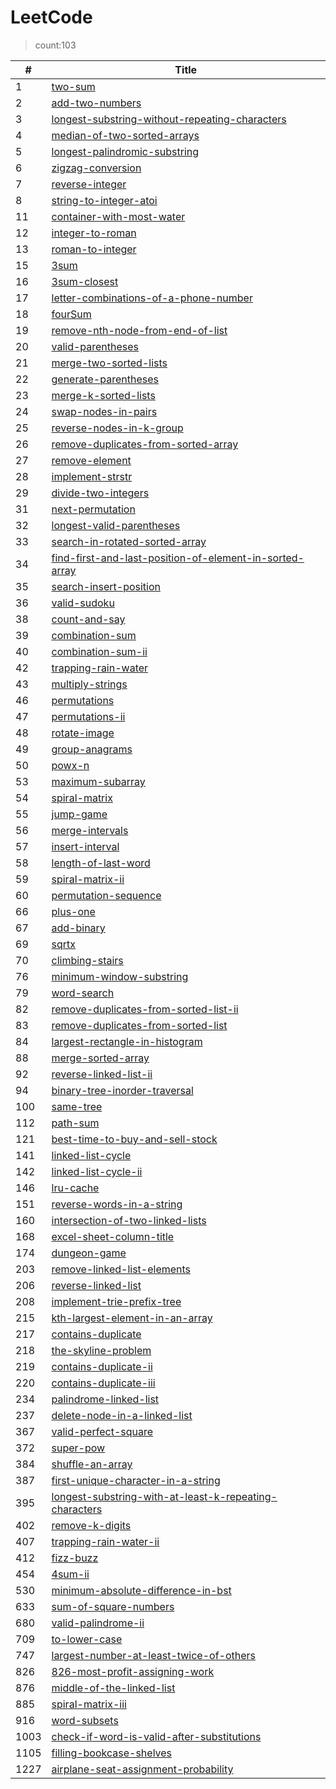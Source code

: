 # LeetCode
 >count:103 

|#|Title|
| --- | --- |
|1|[two-sum](https://github.com/jokerYellow/LeetCodeGo/tree/master/1-two-sum)|
|2|[add-two-numbers](https://github.com/jokerYellow/LeetCodeGo/tree/master/2-add-two-numbers)|
|3|[longest-substring-without-repeating-characters](https://github.com/jokerYellow/LeetCodeGo/tree/master/3-longest-substring-without-repeating-characters)|
|4|[median-of-two-sorted-arrays](https://github.com/jokerYellow/LeetCodeGo/tree/master/4-median-of-two-sorted-arrays)|
|5|[longest-palindromic-substring](https://github.com/jokerYellow/LeetCodeGo/tree/master/5-longest-palindromic-substring)|
|6|[zigzag-conversion](https://github.com/jokerYellow/LeetCodeGo/tree/master/6-zigzag-conversion)|
|7|[reverse-integer](https://github.com/jokerYellow/LeetCodeGo/tree/master/7-reverse-integer)|
|8|[string-to-integer-atoi](https://github.com/jokerYellow/LeetCodeGo/tree/master/8-string-to-integer-atoi)|
|11|[container-with-most-water](https://github.com/jokerYellow/LeetCodeGo/tree/master/11-container-with-most-water)|
|12|[integer-to-roman](https://github.com/jokerYellow/LeetCodeGo/tree/master/12-integer-to-roman)|
|13|[roman-to-integer](https://github.com/jokerYellow/LeetCodeGo/tree/master/13-roman-to-integer)|
|15|[3sum](https://github.com/jokerYellow/LeetCodeGo/tree/master/15-3sum)|
|16|[3sum-closest](https://github.com/jokerYellow/LeetCodeGo/tree/master/16-3sum-closest)|
|17|[letter-combinations-of-a-phone-number](https://github.com/jokerYellow/LeetCodeGo/tree/master/17-letter-combinations-of-a-phone-number)|
|18|[fourSum](https://github.com/jokerYellow/LeetCodeGo/tree/master/18-fourSum)|
|19|[remove-nth-node-from-end-of-list](https://github.com/jokerYellow/LeetCodeGo/tree/master/19-remove-nth-node-from-end-of-list)|
|20|[valid-parentheses](https://github.com/jokerYellow/LeetCodeGo/tree/master/20-valid-parentheses)|
|21|[merge-two-sorted-lists](https://github.com/jokerYellow/LeetCodeGo/tree/master/21-merge-two-sorted-lists)|
|22|[generate-parentheses](https://github.com/jokerYellow/LeetCodeGo/tree/master/22-generate-parentheses)|
|23|[merge-k-sorted-lists](https://github.com/jokerYellow/LeetCodeGo/tree/master/23-merge-k-sorted-lists)|
|24|[swap-nodes-in-pairs](https://github.com/jokerYellow/LeetCodeGo/tree/master/24-swap-nodes-in-pairs)|
|25|[reverse-nodes-in-k-group](https://github.com/jokerYellow/LeetCodeGo/tree/master/25-reverse-nodes-in-k-group)|
|26|[remove-duplicates-from-sorted-array](https://github.com/jokerYellow/LeetCodeGo/tree/master/26-remove-duplicates-from-sorted-array)|
|27|[remove-element](https://github.com/jokerYellow/LeetCodeGo/tree/master/27-remove-element)|
|28|[implement-strstr](https://github.com/jokerYellow/LeetCodeGo/tree/master/28-implement-strstr)|
|29|[divide-two-integers](https://github.com/jokerYellow/LeetCodeGo/tree/master/29-divide-two-integers)|
|31|[next-permutation](https://github.com/jokerYellow/LeetCodeGo/tree/master/31-next-permutation)|
|32|[longest-valid-parentheses](https://github.com/jokerYellow/LeetCodeGo/tree/master/32-longest-valid-parentheses)|
|33|[search-in-rotated-sorted-array](https://github.com/jokerYellow/LeetCodeGo/tree/master/33-search-in-rotated-sorted-array)|
|34|[find-first-and-last-position-of-element-in-sorted-array](https://github.com/jokerYellow/LeetCodeGo/tree/master/34-find-first-and-last-position-of-element-in-sorted-array)|
|35|[search-insert-position](https://github.com/jokerYellow/LeetCodeGo/tree/master/35-search-insert-position)|
|36|[valid-sudoku](https://github.com/jokerYellow/LeetCodeGo/tree/master/36-valid-sudoku)|
|38|[count-and-say](https://github.com/jokerYellow/LeetCodeGo/tree/master/38-count-and-say)|
|39|[combination-sum](https://github.com/jokerYellow/LeetCodeGo/tree/master/39-combination-sum)|
|40|[combination-sum-ii](https://github.com/jokerYellow/LeetCodeGo/tree/master/40-combination-sum-ii)|
|42|[trapping-rain-water](https://github.com/jokerYellow/LeetCodeGo/tree/master/42-trapping-rain-water)|
|43|[multiply-strings](https://github.com/jokerYellow/LeetCodeGo/tree/master/43-multiply-strings)|
|46|[permutations](https://github.com/jokerYellow/LeetCodeGo/tree/master/46-permutations)|
|47|[permutations-ii](https://github.com/jokerYellow/LeetCodeGo/tree/master/47-permutations-ii)|
|48|[rotate-image](https://github.com/jokerYellow/LeetCodeGo/tree/master/48-rotate-image)|
|49|[group-anagrams](https://github.com/jokerYellow/LeetCodeGo/tree/master/49-group-anagrams)|
|50|[powx-n](https://github.com/jokerYellow/LeetCodeGo/tree/master/50-powx-n)|
|53|[maximum-subarray](https://github.com/jokerYellow/LeetCodeGo/tree/master/53-maximum-subarray)|
|54|[spiral-matrix](https://github.com/jokerYellow/LeetCodeGo/tree/master/54-spiral-matrix)|
|55|[jump-game](https://github.com/jokerYellow/LeetCodeGo/tree/master/55-jump-game)|
|56|[merge-intervals](https://github.com/jokerYellow/LeetCodeGo/tree/master/56-merge-intervals)|
|57|[insert-interval](https://github.com/jokerYellow/LeetCodeGo/tree/master/57-insert-interval)|
|58|[length-of-last-word](https://github.com/jokerYellow/LeetCodeGo/tree/master/58-length-of-last-word)|
|59|[spiral-matrix-ii](https://github.com/jokerYellow/LeetCodeGo/tree/master/59-spiral-matrix-ii)|
|60|[permutation-sequence](https://github.com/jokerYellow/LeetCodeGo/tree/master/60-permutation-sequence)|
|66|[plus-one](https://github.com/jokerYellow/LeetCodeGo/tree/master/66-plus-one)|
|67|[add-binary](https://github.com/jokerYellow/LeetCodeGo/tree/master/67-add-binary)|
|69|[sqrtx](https://github.com/jokerYellow/LeetCodeGo/tree/master/69-sqrtx)|
|70|[climbing-stairs](https://github.com/jokerYellow/LeetCodeGo/tree/master/70-climbing-stairs)|
|76|[minimum-window-substring](https://github.com/jokerYellow/LeetCodeGo/tree/master/76-minimum-window-substring)|
|79|[word-search](https://github.com/jokerYellow/LeetCodeGo/tree/master/79-word-search)|
|82|[remove-duplicates-from-sorted-list-ii](https://github.com/jokerYellow/LeetCodeGo/tree/master/82-remove-duplicates-from-sorted-list-ii)|
|83|[remove-duplicates-from-sorted-list](https://github.com/jokerYellow/LeetCodeGo/tree/master/83-remove-duplicates-from-sorted-list)|
|84|[largest-rectangle-in-histogram](https://github.com/jokerYellow/LeetCodeGo/tree/master/84-largest-rectangle-in-histogram)|
|88|[merge-sorted-array](https://github.com/jokerYellow/LeetCodeGo/tree/master/88-merge-sorted-array)|
|92|[reverse-linked-list-ii](https://github.com/jokerYellow/LeetCodeGo/tree/master/92-reverse-linked-list-ii)|
|94|[binary-tree-inorder-traversal](https://github.com/jokerYellow/LeetCodeGo/tree/master/94-binary-tree-inorder-traversal)|
|100|[same-tree](https://github.com/jokerYellow/LeetCodeGo/tree/master/100-same-tree)|
|112|[path-sum](https://github.com/jokerYellow/LeetCodeGo/tree/master/112-path-sum)|
|121|[best-time-to-buy-and-sell-stock](https://github.com/jokerYellow/LeetCodeGo/tree/master/121-best-time-to-buy-and-sell-stock)|
|141|[linked-list-cycle](https://github.com/jokerYellow/LeetCodeGo/tree/master/141-linked-list-cycle)|
|142|[linked-list-cycle-ii](https://github.com/jokerYellow/LeetCodeGo/tree/master/142-linked-list-cycle-ii)|
|146|[lru-cache](https://github.com/jokerYellow/LeetCodeGo/tree/master/146-lru-cache)|
|151|[reverse-words-in-a-string](https://github.com/jokerYellow/LeetCodeGo/tree/master/151-reverse-words-in-a-string)|
|160|[intersection-of-two-linked-lists](https://github.com/jokerYellow/LeetCodeGo/tree/master/160-intersection-of-two-linked-lists)|
|168|[excel-sheet-column-title](https://github.com/jokerYellow/LeetCodeGo/tree/master/168-excel-sheet-column-title)|
|174|[dungeon-game](https://github.com/jokerYellow/LeetCodeGo/tree/master/174-dungeon-game)|
|203|[remove-linked-list-elements](https://github.com/jokerYellow/LeetCodeGo/tree/master/203-remove-linked-list-elements)|
|206|[reverse-linked-list](https://github.com/jokerYellow/LeetCodeGo/tree/master/206-reverse-linked-list)|
|208|[implement-trie-prefix-tree](https://github.com/jokerYellow/LeetCodeGo/tree/master/208-implement-trie-prefix-tree)|
|215|[kth-largest-element-in-an-array](https://github.com/jokerYellow/LeetCodeGo/tree/master/215-kth-largest-element-in-an-array)|
|217|[contains-duplicate](https://github.com/jokerYellow/LeetCodeGo/tree/master/217-contains-duplicate)|
|218|[the-skyline-problem](https://github.com/jokerYellow/LeetCodeGo/tree/master/218-the-skyline-problem)|
|219|[contains-duplicate-ii](https://github.com/jokerYellow/LeetCodeGo/tree/master/219-contains-duplicate-ii)|
|220|[contains-duplicate-iii](https://github.com/jokerYellow/LeetCodeGo/tree/master/220-contains-duplicate-iii)|
|234|[palindrome-linked-list](https://github.com/jokerYellow/LeetCodeGo/tree/master/234-palindrome-linked-list)|
|237|[delete-node-in-a-linked-list](https://github.com/jokerYellow/LeetCodeGo/tree/master/237-delete-node-in-a-linked-list)|
|367|[valid-perfect-square](https://github.com/jokerYellow/LeetCodeGo/tree/master/367-valid-perfect-square)|
|372|[super-pow](https://github.com/jokerYellow/LeetCodeGo/tree/master/372-super-pow)|
|384|[shuffle-an-array](https://github.com/jokerYellow/LeetCodeGo/tree/master/384-shuffle-an-array)|
|387|[first-unique-character-in-a-string](https://github.com/jokerYellow/LeetCodeGo/tree/master/387-first-unique-character-in-a-string)|
|395|[longest-substring-with-at-least-k-repeating-characters](https://github.com/jokerYellow/LeetCodeGo/tree/master/395-longest-substring-with-at-least-k-repeating-characters)|
|402|[remove-k-digits](https://github.com/jokerYellow/LeetCodeGo/tree/master/402-remove-k-digits)|
|407|[trapping-rain-water-ii](https://github.com/jokerYellow/LeetCodeGo/tree/master/407-trapping-rain-water-ii)|
|412|[fizz-buzz](https://github.com/jokerYellow/LeetCodeGo/tree/master/412-fizz-buzz)|
|454|[4sum-ii](https://github.com/jokerYellow/LeetCodeGo/tree/master/454-4sum-ii)|
|530|[minimum-absolute-difference-in-bst](https://github.com/jokerYellow/LeetCodeGo/tree/master/530-minimum-absolute-difference-in-bst)|
|633|[sum-of-square-numbers](https://github.com/jokerYellow/LeetCodeGo/tree/master/633-sum-of-square-numbers)|
|680|[valid-palindrome-ii](https://github.com/jokerYellow/LeetCodeGo/tree/master/680-valid-palindrome-ii)|
|709|[to-lower-case](https://github.com/jokerYellow/LeetCodeGo/tree/master/709-to-lower-case)|
|747|[largest-number-at-least-twice-of-others](https://github.com/jokerYellow/LeetCodeGo/tree/master/747-largest-number-at-least-twice-of-others)|
|826|[826-most-profit-assigning-work](https://github.com/jokerYellow/LeetCodeGo/tree/master/826-826-most-profit-assigning-work)|
|876|[middle-of-the-linked-list](https://github.com/jokerYellow/LeetCodeGo/tree/master/876-middle-of-the-linked-list)|
|885|[spiral-matrix-iii](https://github.com/jokerYellow/LeetCodeGo/tree/master/885-spiral-matrix-iii)|
|916|[word-subsets](https://github.com/jokerYellow/LeetCodeGo/tree/master/916-word-subsets)|
|1003|[check-if-word-is-valid-after-substitutions](https://github.com/jokerYellow/LeetCodeGo/tree/master/1003-check-if-word-is-valid-after-substitutions)|
|1105|[filling-bookcase-shelves](https://github.com/jokerYellow/LeetCodeGo/tree/master/1105-filling-bookcase-shelves)|
|1227|[airplane-seat-assignment-probability](https://github.com/jokerYellow/LeetCodeGo/tree/master/1227-airplane-seat-assignment-probability)|

